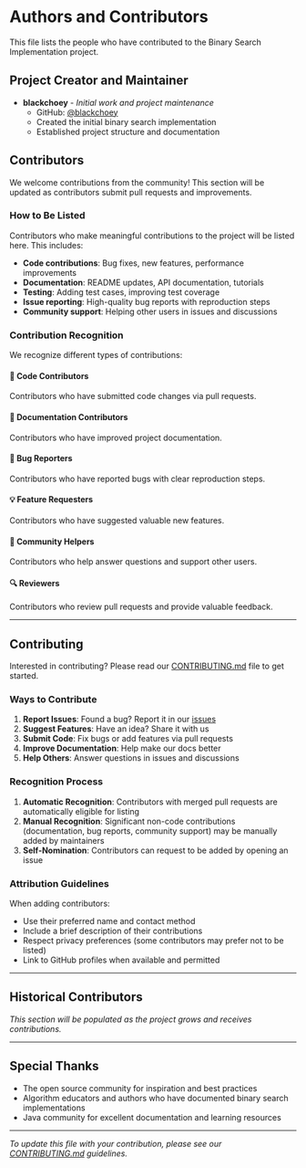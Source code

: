 # Authors and Contributors

This file lists the people who have contributed to the Binary Search Implementation project.

## Project Creator and Maintainer

- **blackchoey** - *Initial work and project maintenance*
  - GitHub: [@blackchoey](https://github.com/blackchoey)
  - Created the initial binary search implementation
  - Established project structure and documentation

## Contributors

We welcome contributions from the community! This section will be updated as contributors submit pull requests and improvements.

### How to Be Listed

Contributors who make meaningful contributions to the project will be listed here. This includes:

- **Code contributions**: Bug fixes, new features, performance improvements
- **Documentation**: README updates, API documentation, tutorials
- **Testing**: Adding test cases, improving test coverage
- **Issue reporting**: High-quality bug reports with reproduction steps
- **Community support**: Helping other users in issues and discussions

### Contribution Recognition

We recognize different types of contributions:

#### 🔧 Code Contributors
Contributors who have submitted code changes via pull requests.

#### 📝 Documentation Contributors  
Contributors who have improved project documentation.

#### 🐛 Bug Reporters
Contributors who have reported bugs with clear reproduction steps.

#### 💡 Feature Requesters
Contributors who have suggested valuable new features.

#### 🤝 Community Helpers
Contributors who help answer questions and support other users.

#### 🔍 Reviewers
Contributors who review pull requests and provide valuable feedback.

---

## Contributing

Interested in contributing? Please read our [CONTRIBUTING.md](CONTRIBUTING.md) file to get started.

### Ways to Contribute

1. **Report Issues**: Found a bug? Report it in our [issues](https://github.com/blackchoey/backend-agent-test/issues)
2. **Suggest Features**: Have an idea? Share it with us
3. **Submit Code**: Fix bugs or add features via pull requests
4. **Improve Documentation**: Help make our docs better
5. **Help Others**: Answer questions in issues and discussions

### Recognition Process

1. **Automatic Recognition**: Contributors with merged pull requests are automatically eligible for listing
2. **Manual Recognition**: Significant non-code contributions (documentation, bug reports, community support) may be manually added by maintainers
3. **Self-Nomination**: Contributors can request to be added by opening an issue

### Attribution Guidelines

When adding contributors:
- Use their preferred name and contact method
- Include a brief description of their contributions
- Respect privacy preferences (some contributors may prefer not to be listed)
- Link to GitHub profiles when available and permitted

---

## Historical Contributors

*This section will be populated as the project grows and receives contributions.*

---

## Special Thanks

- The open source community for inspiration and best practices
- Algorithm educators and authors who have documented binary search implementations
- Java community for excellent documentation and learning resources

---

*To update this file with your contribution, please see our [CONTRIBUTING.md](CONTRIBUTING.md) guidelines.*